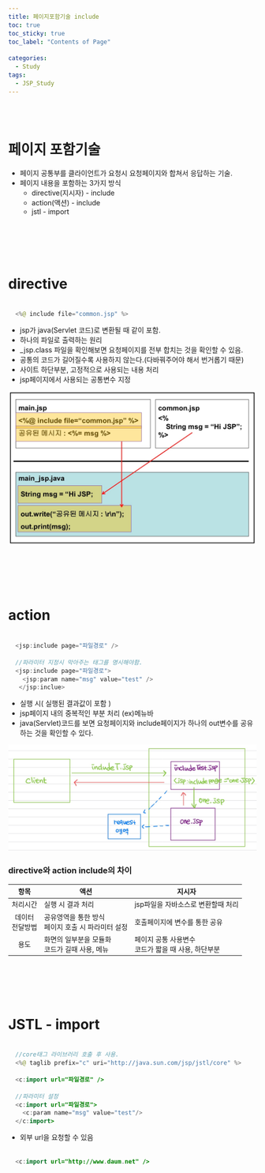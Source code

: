 ```yaml
---
title: 페이지포함기술 include
toc: true
toc_sticky: true
toc_label: "Contents of Page"

categories:
  - Study
tags:
  - JSP_Study
---
```


<br><br>

# 페이지 포함기술
* 페이지 공통부를 클라이언트가 요청시 요청페이지와 합쳐서 응답하는 기술.
* 페이지 내용을 포함하는 3가지 방식
  - directive(지시자) - include
  - action(액션) - include
  - jstl - import

<br><br><br><br>

# directive

```java

  <%@ include file="common.jsp" %> 

```

* jsp가 java(Servlet 코드)로 변환될 때 같이 포함.
* 하나의 파일로 출력하는 원리
* \_jsp.class 파일을 확인해보면 요청페이지를 전부 합치는 것을 확인할 수 있음.
* 공통의 코드가 길어질수록 사용하지 않는다.(다바꿔주어야 해서 번거롭기 때문)
* 사이트 하단부분, 고정적으로 사용되는 내용 처리
* jsp페이지에서 사용되는 공통변수 지정

![directive원리](/assets/imgss/20210624-directive.jpg)

<br><br><br><br>

# action

```java

  <jsp:include page="파일경로" />
  
  //파라미터 지정시 막아주는 태그를 명시해야함.
  <jsp:include page="파일경로">
    <jsp:param name="msg" value="test" />
   </jsp:inclue>

```

* 실행 시( 실행된 결과값이 포함 )
* jsp페이지 내의 중복적인 부분 처리 (ex)메뉴바
* java(Servlet)코드를 보면 요청페이지와 include페이지가 하나의 out변수를 공유하는 것을 확인할 수 있다.

![action원리](/assets/imgss/20210624-action.jpg)

### directive와 action include의 차이
| 항목 | 액션 | 지시자 |
|:---:|---|---|
| 처리시간 | 실행 시 결과 처리 | jsp파일을 자바소스로 변환할때 처리 |
| 데이터<br>전달방법 | 공유영역을 통한 방식<br>페이지 호출 시 파라미터 설정 | 호출페이지에 변수를 통한 공유 |
| 용도 | 화면의 일부분을 모듈화<br>코드가 길때 사용, 메뉴 | 페이지 공통 사용변수<br>코드가 짧을 때 사용, 하단부분 |


<br><br><br><br>

# JSTL - import

```java

  //core태그 라이브러리 호출 후 사용.
  <%@ taglib prefix="c" uri="http://java.sun.com/jsp/jstl/core" %>
  
  <c:import url="파일경로" />
  
  //파라미터 설정
  <c:import url="파일경로">
    <c:param name="msg" value="test"/>
  </c:import>

```

* 외부 url을 요청할 수 있음

```java

  <c:import url="http://www.daum.net" />

```
